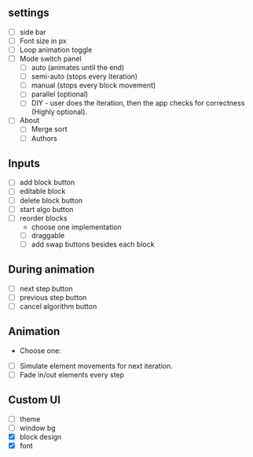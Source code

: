 ## settings
- [ ] side bar
- [ ] Font size in px
- [ ] Loop animation toggle
- [ ] Mode switch panel
  - [ ] auto (animates until the end)
  - [ ] semi-auto (stops every iteration)
  - [ ] manual (stops every block movement)
  - [ ] parallel (optional)
  - [ ] DIY - user does the iteration, then the app checks for correctness (Highly optional).
- [ ] About
  - [ ] Merge sort
  - [ ] Authors
## Inputs
- [ ] add block button
- [ ] editable block
- [ ] delete block button
- [ ] start algo button
- [ ] reorder blocks
  * choose one implementation  
  - [ ] draggable
  - [ ] add swap buttons besides each block
## During animation
- [ ] next step button
- [ ] previous step button
- [ ] cancel algorithm button
## Animation
* Choose one:
- [ ] Simulate element movements for next iteration.
- [ ] Fade in/out elements every step
## Custom UI
- [ ] theme
- [ ] window bg
- [x] block design
- [x] font